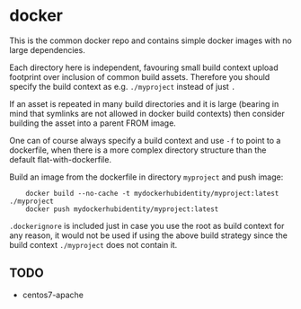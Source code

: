 # docker

This is the common docker repo and contains simple docker images with no large dependencies.

Each directory here is independent, favouring small build context upload footprint over inclusion of common build assets. 
Therefore you should specify the build context as e.g. `./myproject` instead of just `.`

If an asset is repeated in many build directories and it is large 
(bearing in mind that symlinks are not allowed in docker build contexts) 
then consider building the asset into a parent FROM image.

One can of course always specify a build context and use `-f` to point to a dockerfile,
when there is a more complex directory structure than the default flat-with-dockerfile.

Build an image from the dockerfile in directory `myproject` and push image:

        docker build --no-cache -t mydockerhubidentity/myproject:latest ./myproject
        docker push mydockerhubidentity/myproject:latest

`.dockerignore` is included just in case you use the root as build context for any reason, 
it would not be used if using the above build strategy
since the build context `./myproject` does not contain it.

## TODO

- centos7-apache